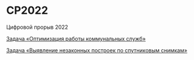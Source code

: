 # CP2022
Цифровой прорыв 2022

[Задача &laquo;Оптимизация работы коммунальных служб&raquo;](./bash/)

[Задача &laquo;Выявление незаконных построек по спутниковым снимкам&raquo;](./udm/)
